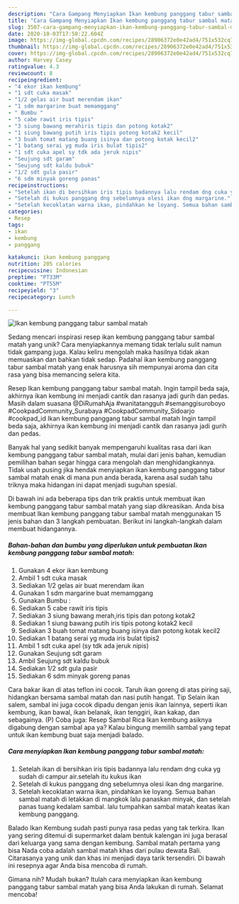 ```yaml
---
description: "Cara Gampang Menyiapkan Ikan kembung panggang tabur sambal matah Anti Gagal"
title: "Cara Gampang Menyiapkan Ikan kembung panggang tabur sambal matah Anti Gagal"
slug: 3507-cara-gampang-menyiapkan-ikan-kembung-panggang-tabur-sambal-matah-anti-gagal
date: 2020-10-03T17:50:22.604Z
image: https://img-global.cpcdn.com/recipes/28906372e0e42ad4/751x532cq70/ikan-kembung-panggang-tabur-sambal-matah-foto-resep-utama.jpg
thumbnail: https://img-global.cpcdn.com/recipes/28906372e0e42ad4/751x532cq70/ikan-kembung-panggang-tabur-sambal-matah-foto-resep-utama.jpg
cover: https://img-global.cpcdn.com/recipes/28906372e0e42ad4/751x532cq70/ikan-kembung-panggang-tabur-sambal-matah-foto-resep-utama.jpg
author: Harvey Casey
ratingvalue: 4.3
reviewcount: 8
recipeingredient:
- "4 ekor ikan kembung"
- "1 sdt cuka masak"
- "1/2 gelas air buat merendam ikan"
- "1 sdm margarine buat memamggang"
- " Bumbu "
- "5 cabe rawit iris tipis"
- "3 siung bawang merahiris tipis dan potong kotak2"
- "1 siung bawang putih iris tipis potong kotak2 kecil"
- "3 buah tomat matang buang isinya dan potong kotak kecil2"
- "1 batang serai yg muda iris bulat tipis2"
- "1 sdt cuka apel sy tdk ada jeruk nipis"
- "Seujung sdt garam"
- "Seujung sdt kaldu bubuk"
- "1/2 sdt gula pasir"
- "6 sdm minyak goreng panas"
recipeinstructions:
- "Setelah ikan di bersihkan iris tipis badannya lalu rendam dng cuka yg sudah di campur air.setelah itu kukus ikan"
- "Setelah di kukus panggang dng sebelumnya olesi ikan dng margarine."
- "Setelah kecoklatan warna ikan, pindahkan ke loyang. Semua bahan sambal matah di letakkan di mangkok lalu panaskan minyak, dan setelah panas tuang kedalam sambal. lalu tumpahkan sambal matah keatas ikan kembung panggang."
categories:
- Resep
tags:
- ikan
- kembung
- panggang

katakunci: ikan kembung panggang 
nutrition: 205 calories
recipecuisine: Indonesian
preptime: "PT33M"
cooktime: "PT55M"
recipeyield: "3"
recipecategory: Lunch

---
```



![Ikan kembung panggang tabur sambal matah](https://img-global.cpcdn.com/recipes/28906372e0e42ad4/751x532cq70/ikan-kembung-panggang-tabur-sambal-matah-foto-resep-utama.jpg)

Sedang mencari inspirasi resep ikan kembung panggang tabur sambal matah yang unik? Cara menyiapkannya memang tidak terlalu sulit namun tidak gampang juga. Kalau keliru mengolah maka hasilnya tidak akan memuaskan dan bahkan tidak sedap. Padahal ikan kembung panggang tabur sambal matah yang enak harusnya sih mempunyai aroma dan cita rasa yang bisa memancing selera kita.

Resep Ikan kembung panggang tabur sambal matah. Ingin tampil beda saja, akhirnya ikan kembung ini menjadi cantik dan rasanya jadi gurih dan pedas. Masih dalam suasana @DiRumahAja #wanitatangguh #semanggisuroboyo #CookpadCommunity_Surabaya #CookpadCommunity_Sidoarjo #cookpad_id Ikan kembung panggang tabur sambal matah Ingin tampil beda saja, akhirnya ikan kembung ini menjadi cantik dan rasanya jadi gurih dan pedas.

Banyak hal yang sedikit banyak mempengaruhi kualitas rasa dari ikan kembung panggang tabur sambal matah, mulai dari jenis bahan, kemudian pemilihan bahan segar hingga cara mengolah dan menghidangkannya. Tidak usah pusing jika hendak menyiapkan ikan kembung panggang tabur sambal matah enak di mana pun anda berada, karena asal sudah tahu triknya maka hidangan ini dapat menjadi suguhan spesial.


Di bawah ini ada beberapa tips dan trik praktis untuk membuat ikan kembung panggang tabur sambal matah yang siap dikreasikan. Anda bisa membuat Ikan kembung panggang tabur sambal matah menggunakan 15 jenis bahan dan 3 langkah pembuatan. Berikut ini langkah-langkah dalam membuat hidangannya.

<!--inarticleads1-->

##### Bahan-bahan dan bumbu yang diperlukan untuk pembuatan Ikan kembung panggang tabur sambal matah:

1. Gunakan 4 ekor ikan kembung
1. Ambil 1 sdt cuka masak
1. Sediakan 1/2 gelas air buat merendam ikan
1. Gunakan 1 sdm margarine buat memamggang
1. Gunakan  Bumbu :
1. Sediakan 5 cabe rawit iris tipis
1. Sediakan 3 siung bawang merah,iris tipis dan potong kotak2
1. Sediakan 1 siung bawang putih iris tipis potong kotak2 kecil
1. Sediakan 3 buah tomat matang buang isinya dan potong kotak kecil2
1. Sediakan 1 batang serai yg muda iris bulat tipis2
1. Ambil 1 sdt cuka apel (sy tdk ada jeruk nipis)
1. Gunakan Seujung sdt garam
1. Ambil Seujung sdt kaldu bubuk
1. Sediakan 1/2 sdt gula pasir
1. Sediakan 6 sdm minyak goreng panas


Cara bakar ikan di atas teflon ini cocok. Taruh ikan goreng di atas piring saji, hidangkan bersama sambal matah dan nasi putih hangat. Tip Selain ikan salem, sambal ini juga cocok dipadu dengan jenis ikan lainnya, seperti ikan kembung, ikan bawal, ikan belanak, ikan tenggiri, ikan kakap, dan sebagainya. (P) Coba juga: Resep Sambal Rica Ikan kembung asiknya digabung dengan sambal apa ya? Kalau bingung memilih sambal yang tepat untuk ikan kembung buat saja menjadi balado. 

<!--inarticleads2-->

##### Cara menyiapkan Ikan kembung panggang tabur sambal matah:

1. Setelah ikan di bersihkan iris tipis badannya lalu rendam dng cuka yg sudah di campur air.setelah itu kukus ikan
1. Setelah di kukus panggang dng sebelumnya olesi ikan dng margarine.
1. Setelah kecoklatan warna ikan, pindahkan ke loyang. Semua bahan sambal matah di letakkan di mangkok lalu panaskan minyak, dan setelah panas tuang kedalam sambal. lalu tumpahkan sambal matah keatas ikan kembung panggang.


Balado Ikan Kembung sudah pasti punya rasa pedas yang tak terkira. Ikan yang sering ditemui di supermarket dalam bentuk kalengan ini juga berasal dari keluarga yang sama dengan kembung. Sambal matah pertama yang bisa Nada coba adalah sambal matah khas dari pulau dewata Bali. Citarasanya yang unik dan khas ini menjadi daya tarik tersendiri. Di bawah ini resepnya agar Anda bisa mencoba di rumah. 

Gimana nih? Mudah bukan? Itulah cara menyiapkan ikan kembung panggang tabur sambal matah yang bisa Anda lakukan di rumah. Selamat mencoba!
